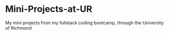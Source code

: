# Mini-Projects-at-UR

My mini projects from my fullstack coding bootcamp, through the University of Richmond
